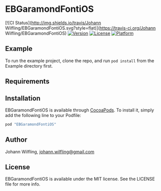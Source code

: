 # EBGaramondFontiOS

[![CI Status](http://img.shields.io/travis/Johann Wilfling/EBGaramondFontiOS.svg?style=flat)](https://travis-ci.org/Johann Wilfling/EBGaramondFontiOS)
[![Version](https://img.shields.io/cocoapods/v/EBGaramondFontiOS.svg?style=flat)](http://cocoapods.org/pods/EBGaramondFontiOS)
[![License](https://img.shields.io/cocoapods/l/EBGaramondFontiOS.svg?style=flat)](http://cocoapods.org/pods/EBGaramondFontiOS)
[![Platform](https://img.shields.io/cocoapods/p/EBGaramondFontiOS.svg?style=flat)](http://cocoapods.org/pods/EBGaramondFontiOS)

## Example

To run the example project, clone the repo, and run `pod install` from the Example directory first.

## Requirements

## Installation

EBGaramondFontiOS is available through [CocoaPods](http://cocoapods.org). To install
it, simply add the following line to your Podfile:

```ruby
pod "EBGaramondFontiOS"
```

## Author

Johann Wilfling, johann.wilfling@gmail.com

## License

EBGaramondFontiOS is available under the MIT license. See the LICENSE file for more info.
